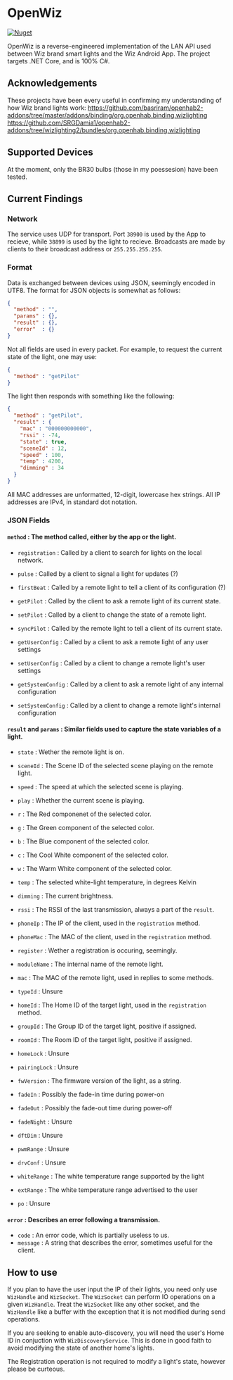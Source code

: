 # OpenWiz
[![Nuget](https://img.shields.io/nuget/v/OpenWiz)](https://www.nuget.org/packages/OpenWiz)

OpenWiz is a reverse-engineered implementation of the LAN API used between Wiz brand smart lights and the Wiz Android App. The project targets .NET Core, and is 100% C#.
## Acknowledgements
These projects have been every useful in confirming my understanding of how Wiz brand lights work:
https://github.com/basriram/openhab2-addons/tree/master/addons/binding/org.openhab.binding.wizlighting
https://github.com/SRGDamia1/openhab2-addons/tree/wizlighting2/bundles/org.openhab.binding.wizlighting
## Supported Devices
At the moment, only the BR30 bulbs (those in my poessesion) have been tested.
## Current Findings
### Network
The service uses UDP for transport. Port `38900` is used by the App to recieve, while `38899` is used by the light to recieve.
Broadcasts are made by clients to their broadcast address or `255.255.255.255`.
### Format
Data is exchanged between devices using JSON, seemingly encoded in UTF8.
The format for JSON objects is somewhat as follows:
```JSON
{
  "method" : "",
  "params" : {},
  "result" : {},
  "error"  : {}
}
```
Not all fields are used in every packet. For example, to request the current state of the light, one may use:
```JSON
{
  "method" : "getPilot"
}
```
The light then responds with something like the following:
```JSON
{
  "method" : "getPilot",
  "result" : {
    "mac" : "000000000000",
    "rssi" : -74,
    "state" : true,
    "sceneId" : 12,
    "speed" : 100,
    "temp" : 4200,
    "dimming" : 34
  }
}
```
All MAC addresses are unformatted, 12-digit, lowercase hex strings. All IP addresses are IPv4, in standard dot notation.
### JSON Fields
#### `method` : The method called, either by the app or the light.
* `registration` : Called by a client to search for lights on the local network.
* `pulse` : Called by a client to signal a light for updates (?)
* `firstBeat` : Called by a remote light to tell a client of its configuration (?)

* `getPilot` : Called by the client to ask a remote light of its current state.
* `setPilot` : Called by a client to change the state of a remote light.
* `syncPilot` : Called by the remote light to tell a client of its current state.

*  `getUserConfig` : Called by a client to ask a remote light of any user settings
*  `setUserConfig` : Called by a client to change a remote light's user settings
*  `getSystemConfig` : Called by a client to ask a remote light of any internal configuration
*  `setSystemConfig` : Called by a client to change a remote light's internal configuration
#### `result` and `params` : Similar fields used to capture the state variables of a light.
* `state` : Wether the remote light is on.
* `sceneId` : The Scene ID of the selected scene playing on the remote light.
* `speed` : The speed at which the selected scene is playing.
* `play` : Whether the current scene is playing.
* `r` : The Red componenet of the selected color.
* `g` : The Green component of the selected color.
* `b` : The Blue component of the selected color.
* `c` : The Cool White component of the selected color.
* `w` : The Warm White component of the selected color.
* `temp` : The selected white-light temperature, in degrees Kelvin
* `dimming` : The current brightness.
* `rssi` : The RSSI of the last transmission, always a part of the `result`.

* `phoneIp` : The IP of the client, used in the `registration` method.
* `phoneMac` : The MAC of the client, used in the `registration` method.
* `register` : Wether a registration is occuring, seemingly.

* `moduleName` : The internal name of the remote light.
* `mac` : The MAC of the remote light, used in replies to some methods.
* `typeId` : Unsure
* `homeId` : The Home ID of the target light, used in the `registration` method.
* `groupId` : The Group ID of the target light, positive if assigned.
* `roomId` : The Room ID of the target light, positive if assigned.
* `homeLock` : Unsure
* `pairingLock` : Unsure
* `fwVersion` : The firmware version of the light, as a string.
* `fadeIn` : Possibly the fade-in time during power-on
* `fadeOut` : Possibly the fade-out time during power-off
* `fadeNight` : Unsure
* `dftDim` : Unsure
* `pwmRange` : Unsure
* `drvConf` : Unsure
* `whiteRange` : The white temperature range supported by the light
* `extRange` : The white temperature range advertised to the user
* `po` : Unsure
#### `error` : Describes an error following a transmission.
* `code` : An error code, which is partially useless to us.
* `message` : A string that describes the error, sometimes useful for the client.
## How to use
If you plan to have the user input the IP of their lights, you need only use `WizHandle` and `WizSocket`.
The `WizSocket` can perform IO operations on a given `WizHandle`. Treat the `WizSocket` like any other socket,
and the `WizHandle` like a buffer with the exception that it is not modified during send operations.

If you are seeking to enable auto-discovery, you will need the user's Home ID in conjuction with `WizDiscoveryService`. This is done in good faith to avoid modifying the state of another home's lights.

The Registration operation is not required to modify a light's state, however please be curteous.
